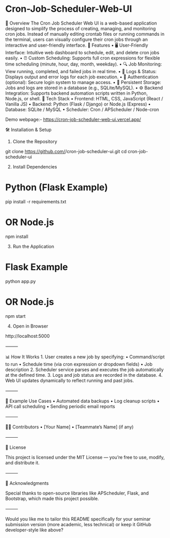 # Cron-Job-Scheduler-Web-UI
📌 Overview
The Cron Job Scheduler Web UI is a web-based application designed to simplify the process of creating, managing, and monitoring cron jobs. Instead of manually editing crontab files or running commands in the terminal, users can visually configure their cron jobs through an interactive and user-friendly interface.
🚀 Features
	•	🖥 User-Friendly Interface: Intuitive web dashboard to schedule, edit, and delete cron jobs easily.
	•	⏰ Custom Scheduling: Supports full cron expressions for flexible time scheduling (minute, hour, day, month, weekday).
	•	🔍 Job Monitoring: View running, completed, and failed jobs in real time.
	•	📄 Logs & Status: Displays output and error logs for each job execution.
	•	🔐 Authentication (optional): Secure login system to manage access.
	•	🔄 Persistent Storage: Jobs and logs are stored in a database (e.g., SQLite/MySQL).
	•	⚙ Backend Integration: Supports backend automation scripts written in Python, Node.js, or shell.
🧩 Tech Stack
	•	Frontend: HTML, CSS, JavaScript (React / Vanilla JS)
	•	Backend: Python (Flask / Django) or Node.js (Express)
	•	Database: SQLite / MySQL
	•	Scheduler: Cron / APScheduler / Node-cron


Demo webpage:- https://cron-job-scheduler-web-ui.vercel.app/

🛠 Installation & Setup

1. Clone the Repository

git clone https://github.com/<your-username>/cron-job-scheduler-ui.git
cd cron-job-scheduler-ui

2. Install Dependencies

# Python (Flask Example)
pip install -r requirements.txt

# OR Node.js
npm install

3. Run the Application

# Flask Example
python app.py

# OR Node.js
npm start

4. Open in Browser

http://localhost:5000


⸻

📊 How It Works
	1.	User creates a new job by specifying:
	•	Command/script to run
	•	Schedule time (via cron expression or dropdown fields)
	•	Job description
	2.	Scheduler service parses and executes the job automatically at the defined time.
	3.	Logs and job status are recorded in the database.
	4.	Web UI updates dynamically to reflect running and past jobs.

⸻

🧠 Example Use Cases
	•	Automated data backups
	•	Log cleanup scripts
	•	API call scheduling
	•	Sending periodic email reports

⸻

🧑‍💻 Contributors
	•	[Your Name]
	•	[Teammate’s Name] (if any)

⸻

📄 License

This project is licensed under the MIT License — you’re free to use, modify, and distribute it.

⸻

🌟 Acknowledgments

Special thanks to open-source libraries like APScheduler, Flask, and Bootstrap, which made this project possible.

⸻

Would you like me to tailor this README specifically for your seminar submission version (more academic, less technical) or keep it GitHub developer-style like above?

